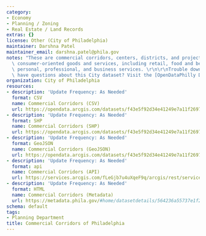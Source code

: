 ```yaml
---
category:
- Economy
- Planning / Zoning
- Real Estate / Land Records
extras: {}
license: Other (City of Philadelphia)
maintainer: Darshna Patel
maintainer_email: darshna.patel@phila.gov
notes: "These are commercial corridors, centers, districts, and projects that provide\
  \ consumer-oriented goods and services, including retail, food and beverage, and\
  \ personal, professional, and business services. \r\n\r\nTrouble downloading or\
  \ have questions about this City dataset? Visit the [OpenDataPhilly Discussion Group](http://www.phila.gov/data/discuss/)"
organization: City of Philadelphia
resources:
- description: 'Update Frequency: As Needed'
  format: CSV
  name: Commercial Corridors (CSV)
  url: https://opendata.arcgis.com/datasets/f43e5f92d34e41249e7a11f269792d11_0.csv
- description: 'Update Frequency: As Needed'
  format: SHP
  name: Commercial Corridors (SHP)
  url: https://opendata.arcgis.com/datasets/f43e5f92d34e41249e7a11f269792d11_0.zip
- description: 'Update Frequency: As Needed'
  format: GeoJSON
  name: Commercial Corridors (GeoJSON)
  url: https://opendata.arcgis.com/datasets/f43e5f92d34e41249e7a11f269792d11_0.geojson
- description: 'Update Frequency: As Needed'
  format: api
  name: Commercial Corridors (API)
  url: https://services.arcgis.com/fLeGjb7u4uXqeF9q/arcgis/rest/services/Commercial_Corridors/FeatureServer/0/query?outFields=*&where=1%3D1
- description: 'Update Frequency: As Needed'
  format: HTML
  name: Commercial Corridors (Metadata)
  url: https://metadata.phila.gov/#home/datasetdetails/564236a55737e1f263ae5e3f/representationdetails/56423a4e902dbdd813db9a55/
schema: default
tags:
- Planning Department
title: Commercial Corridors of Philadelphia
---
```


